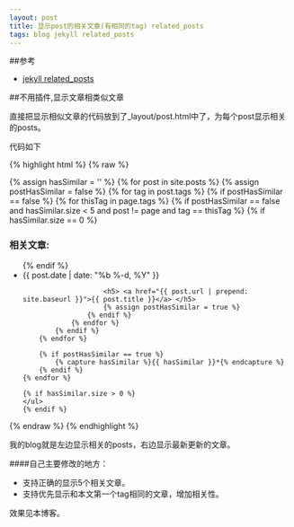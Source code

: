 ```yaml
---
layout: post
title: 显示post的相关文章(有相同的tag) related_posts
tags: blog jekyll related_posts
---
```


##参考

* [jekyll related_posts](http://zhangwenli.com/blog/2014/07/15/jekyll-related-posts-without-plugin/)


##不用插件,显示文章相类似文章

直接把显示相似文章的代码放到了_layout/post.html中了，为每个post显示相关的posts。

代码如下

{% highlight html %}
{% raw %}
<div style="float:right;">
    {% assign hasSimilar = '' %}
    {% for post in site.posts %}
        {% assign postHasSimilar = false %}
        {% for tag in post.tags %}
            {% if postHasSimilar == false %}
                {% for thisTag in page.tags %}
                    {% if postHasSimilar == false and hasSimilar.size < 5 and post != page and tag == thisTag %}
                        {% if hasSimilar.size == 0 %}
                            <h3 class="page-heading">相关文章:</h3>
                            <ul>
                        {% endif %}
                        <li> <span class="post-meta">{{ post.date | date: "%b %-d, %Y" }}</span>

                        <h5> <a href="{{ post.url | prepend: site.baseurl }}">{{ post.title }}</a> </h5>
                        {% assign postHasSimilar = true %}
                    {% endif %}
                {% endfor %}
            {% endif %}
        {% endfor %}

        {% if postHasSimilar == true %}
            {% capture hasSimilar %}{{ hasSimilar }}*{% endcapture %}
        {% endif %}
    {% endfor %}

    {% if hasSimilar.size > 0 %}
    </ul>
    {% endif %}
</div>
{% endraw %}
{% endhighlight %}

我的blog就是左边显示相关的posts，右边显示最新更新的文章。

####自己主要修改的地方：
* 支持正确的显示5个相关文章。
* 支持优先显示和本文第一个tag相同的文章，增加相关性。


效果见本博客。
